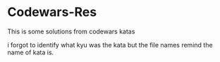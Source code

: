 # Codewars-Res

This is some solutions from codewars katas

i forgot to identify what kyu was the kata
but the file names remind the name of kata is.
